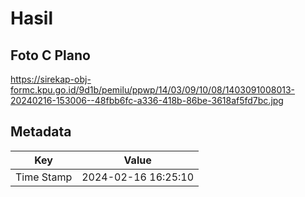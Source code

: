 # Hasil

## Foto C Plano

https://sirekap-obj-formc.kpu.go.id/9d1b/pemilu/ppwp/14/03/09/10/08/1403091008013-20240216-153006--48fbb6fc-a336-418b-86be-3618af5fd7bc.jpg


## Metadata

| Key        | Value               |
| ---------- | ------------------- |
| Time Stamp | 2024-02-16 16:25:10 |



